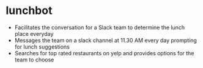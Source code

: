 # lunchbot

* Facilitates the conversation for a Slack team to determine the lunch place everyday
* Messages the team on a slack channel at 11.30 AM every day prompting for lunch suggestions
* Searches for top rated restaurants on yelp and provides options for the team to choose

